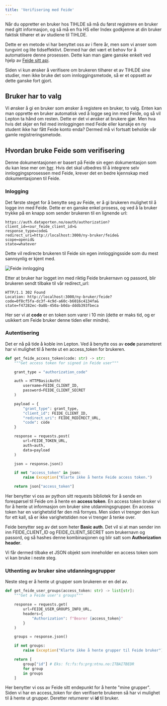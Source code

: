 ```yaml
---
title: 'Verifisering med Feide'
---
```


Når du oppretter en bruker hos TIHLDE så må du først registrere en bruker med gitt informasjon, og så må en fra HS eller Index godkjenne at din bruker faktisk tilhører et av studiene til TIHLDE.

Dette er en metode vi har benyttet oss av i flere år, men som vi anser som tungvint og lite tidseffektivt. Dermed har det vært et behov for å automatisere denne prosessen. Dette kan man gjøre ganske enkelt ved hjelp av [Feide sitt api](https://docs.feide.no/reference/apis/feide-api/index.html).

Siden vi kun ønsker å verifisere om brukeren tilhører et av TIHLDE sine studier, men ikke bruke det som innloggingsmetode, så er et oppsett av dette ganske fort gjort.

## Bruker har to valg
Vi ønsker å gi en bruker som ønsker å registere en bruker, to valg. Enten kan man opprette en bruker automatisk ved å logge seg inn med Feide, og så vil Lepton ta hånd om resten. Dette er det vi ønsker at brukere gjør. Men hva hvis det skjer en feil med innloggingen med Feide eller kanskje en ny student ikke har fått Feide konto enda? Dermed må vi fortsatt beholde vår gamle registreringsmetode.

## Hvordan bruke Feide som verifisering
Denne dokumentasjonen er basert på Feide sin egen dokumentasjon som du kan lese mer om [her](https://docs.feide.no/service_providers/openid_connect/feide_obtaining_tokens.html#registering-your-application). Hvis det skal utbedres til å integrere selv innloggingsprosessen med Feide, krever det en bedre kjennskap med dokumentasjonen til Feide.


### Inlogging
Det første steget for å benytte seg av Feide, er å gi brukeren mulighet til å logge inn med Feide. Dette er en ganske enkel prosess, og ved å la bruker trykke på en knapp som sender brukeren til en lignende url:

```
https://auth.dataporten.no/oauth/authorization?
client_id=<our_feide_client_id>&
response_type=code&
redirect_uri=http://localhost:3000/ny-bruker/feide&
scope=openid&
state=whatever
```

Dette vil redirecte brukeren til Feide sin egen innloggingsside som du mest sannsynlig er kjent med.

![Feide innlogging](https://docs.feide.no/_images/enter_credentials_in_feide_login.png)

Etter at bruker har logget inn med riktig Feide brukernavn og passord, blir brukeren sendt tilbake til vår redirect_url:

```
HTTP/1.1 302 Found
Location: http://localhost:3000/ny-bruker/feide?
code=0f8cf5fa-dc3f-4c9d-a60c-b6016c4134fa&
state=f47282ec-0a8b-450a-b0da-dddb393fbeca
```

Her ser vi at **code** er en token som varer i 10 min (dette er maks tid, og er usikkert om Feide bruker denne tiden eller mindre).


### Autentisering
Det er nå på tide å koble inn Lepton. Ved å benytte oss av **code** parameteret har vi mulighet til å hente ut en access_token for brukeren.

```python
def get_feide_access_token(code: str) -> str:
    """Get access token for signed in Feide user"""

    grant_type = "authorization_code"

    auth = HTTPBasicAuth(
        username=FEIDE_CLIENT_ID,
        password=FEIDE_CLIENT_SECRET
    )

    payload = {
        "grant_type": grant_type,
        "client_id": FEIDE_CLIENT_ID,
        "redirect_uri": FEIDE_REDIRECT_URL,
        "code": code
    }

    response = requests.post(
        url=FEIDE_TOKEN_URL,
        auth=auth,
        data=payload
    )

    json = response.json()

    if not "access_token" in json:
        raise Exception("Klarte ikke å hente Feide access token.")

    return json["access_token"]
```

Her benytter vi oss av python sitt requests bibliotek for å sende en forespørsel til Feide om å hente en **access token**. En access token bruker vi for å hente ut informasjon om bruker sine utdanningsgrupper. En access token har en varighetstid før den må fornyes. Men siden vi trenger den kun for ett kall, så er ikke varighetstiden noe vi trenger å tenke over.

Feide benytter seg av det som heter **Basic auth**. Det vil si at man sender inn inn FEIDE_CLIENT_ID og FEIDE_CLIENT_SECRET som brukernavn og passord, og så hashes denne kombinasjonen og blir satt som **Authorization header**. 

Vi får dermed tilbake et JSON objekt som inneholder en access token som vi kan bruke i neste steg.

### Uthenting av bruker sine utdanningsgrupper
Neste steg er å hente ut grupper som brukeren er en del av.

```python
def get_feide_user_groups(access_token: str) -> list[str]:
    """Get a Feide user's groups"""

    response = requests.get(
        url=FEIDE_USER_GROUPS_INFO_URL,
        headers={
            "Authorization": f"Bearer {access_token}"
        }
    )

    groups = response.json()

    if not groups:
        raise Exception("Klarte ikke å hente grupper til Feide bruker")

    return [
        group["id"] # Eks: fc:fs:fs:prg:ntnu.no:ITBAITBEDR
        for group
        in groups
    ]
```

Her benytter vi oss av Feide sitt endepunkt for å hente "mine grupper". Siden vi har en access_token for den verifiserte brukeren så har vi mulighet til å hente ut grupper. Deretter returnerer vi **id** til bruker.

